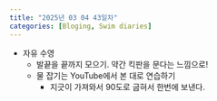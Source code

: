 ```yaml
---
title: "2025년 03 04 43일차"
categories: [Bloging, Swim diaries]
---
```


- 자유 수영
  - 발끝을 끝까지 모으기. 약간 킥판을 문다는 느낌으로! 
  - 물 잡기는 YouTube에서 본 대로 연습하기
    - 지긋이 가져와서 90도로 굽혀서 한번에 보낸다.